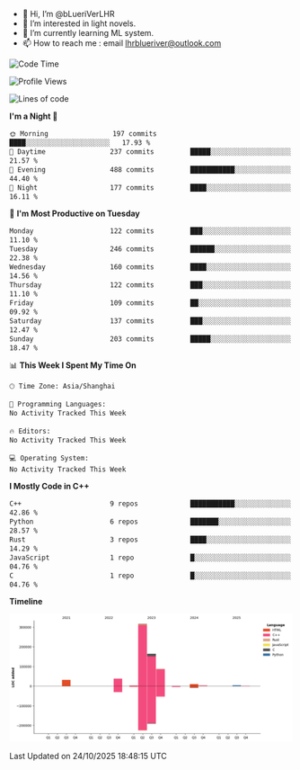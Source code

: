 - 👋 Hi, I’m @bLueriVerLHR
- 👀 I’m interested in light novels.
- 🌱 I’m currently learning ML system.
- 📫 How to reach me : email lhrblueriver@outlook.com

<!--START_SECTION:waka-->
![Code Time](http://img.shields.io/badge/Code%20Time-426%20hrs%206%20mins-blue)

![Profile Views](http://img.shields.io/badge/Profile%20Views-1-blue)

![Lines of code](https://img.shields.io/badge/From%20Hello%20World%20I%27ve%20Written-660.9%20thousand%20lines%20of%20code-blue)

**I'm a Night 🦉** 

```text
🌞 Morning                197 commits         ████░░░░░░░░░░░░░░░░░░░░░   17.93 % 
🌆 Daytime                237 commits         █████░░░░░░░░░░░░░░░░░░░░   21.57 % 
🌃 Evening                488 commits         ███████████░░░░░░░░░░░░░░   44.40 % 
🌙 Night                  177 commits         ████░░░░░░░░░░░░░░░░░░░░░   16.11 % 
```
📅 **I'm Most Productive on Tuesday** 

```text
Monday                   122 commits         ███░░░░░░░░░░░░░░░░░░░░░░   11.10 % 
Tuesday                  246 commits         ██████░░░░░░░░░░░░░░░░░░░   22.38 % 
Wednesday                160 commits         ████░░░░░░░░░░░░░░░░░░░░░   14.56 % 
Thursday                 122 commits         ███░░░░░░░░░░░░░░░░░░░░░░   11.10 % 
Friday                   109 commits         ██░░░░░░░░░░░░░░░░░░░░░░░   09.92 % 
Saturday                 137 commits         ███░░░░░░░░░░░░░░░░░░░░░░   12.47 % 
Sunday                   203 commits         █████░░░░░░░░░░░░░░░░░░░░   18.47 % 
```


📊 **This Week I Spent My Time On** 

```text
🕑︎ Time Zone: Asia/Shanghai

💬 Programming Languages: 
No Activity Tracked This Week

🔥 Editors: 
No Activity Tracked This Week

💻 Operating System: 
No Activity Tracked This Week
```

**I Mostly Code in C++** 

```text
C++                      9 repos             ███████████░░░░░░░░░░░░░░   42.86 % 
Python                   6 repos             ███████░░░░░░░░░░░░░░░░░░   28.57 % 
Rust                     3 repos             ████░░░░░░░░░░░░░░░░░░░░░   14.29 % 
JavaScript               1 repo              █░░░░░░░░░░░░░░░░░░░░░░░░   04.76 % 
C                        1 repo              █░░░░░░░░░░░░░░░░░░░░░░░░   04.76 % 
```



**Timeline**

![Lines of Code chart](https://raw.githubusercontent.com/bLueriVerLHR/bLueriVerLHR/main/assets/bar_graph.png)


 Last Updated on 24/10/2025 18:48:15 UTC
<!--END_SECTION:waka-->
